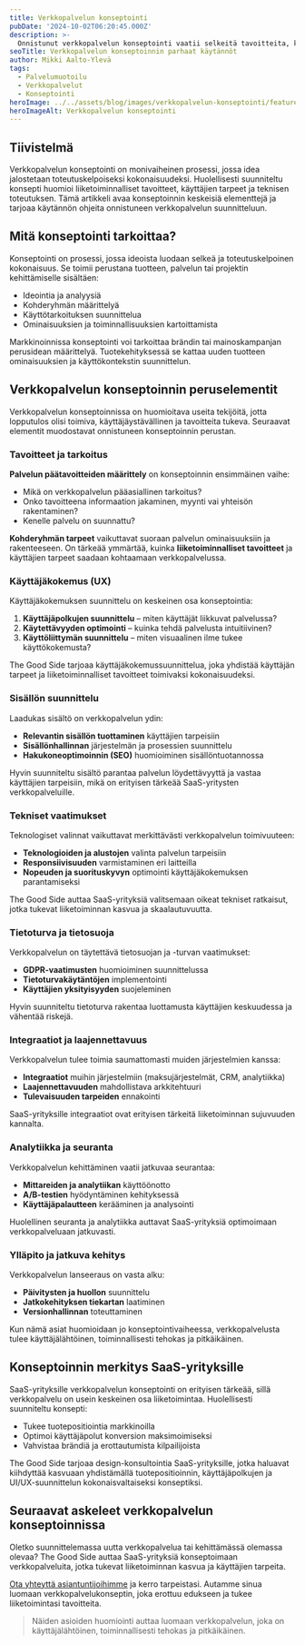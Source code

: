 ```yaml
---
title: Verkkopalvelun konseptointi
pubDate: '2024-10-02T06:20:45.000Z'
description: >-
  Onnistunut verkkopalvelun konseptointi vaatii selkeitä tavoitteita, käyttäjälähtöistä suunnittelua ja teknisesti toimivan toteutuksen. Konseptoinnin huolellinen toteutus varmistaa, että palvelu täyttää sekä liiketoiminnalliset tavoitteet että käyttäjien tarpeet.
seoTitle: Verkkopalvelun konseptoinnin parhaat käytännöt
author: Mikki Aalto-Ylevä
tags:
  - Palvelumuotoilu
  - Verkkopalvelut
  - Konseptointi
heroImage: ../../assets/blog/images/verkkopalvelun-konseptointi/featured.webp
heroImageAlt: Verkkopalvelun konseptointi
---
```


## Tiivistelmä

Verkkopalvelun konseptointi on monivaiheinen prosessi, jossa idea jalostetaan toteutuskelpoiseksi kokonaisuudeksi. Huolellisesti suunniteltu konsepti huomioi liiketoiminnalliset tavoitteet, käyttäjien tarpeet ja teknisen toteutuksen. Tämä artikkeli avaa konseptoinnin keskeisiä elementtejä ja tarjoaa käytännön ohjeita onnistuneen verkkopalvelun suunnitteluun.

## Mitä konseptointi tarkoittaa?

Konseptointi on prosessi, jossa ideoista luodaan selkeä ja toteutuskelpoinen kokonaisuus. Se toimii perustana tuotteen, palvelun tai projektin kehittämiselle sisältäen:

- Ideointia ja analyysiä
- Kohderyhmän määrittelyä
- Käyttötarkoituksen suunnittelua
- Ominaisuuksien ja toiminnallisuuksien kartoittamista

Markkinoinnissa konseptointi voi tarkoittaa brändin tai mainoskampanjan perusidean määrittelyä. Tuotekehityksessä se kattaa uuden tuotteen ominaisuuksien ja käyttökontekstin suunnittelun.

## Verkkopalvelun konseptoinnin peruselementit

Verkkopalvelun konseptoinnissa on huomioitava useita tekijöitä, jotta lopputulos olisi toimiva, käyttäjäystävällinen ja tavoitteita tukeva. Seuraavat elementit muodostavat onnistuneen konseptoinnin perustan.

### Tavoitteet ja tarkoitus

**Palvelun päätavoitteiden määrittely** on konseptoinnin ensimmäinen vaihe:

- Mikä on verkkopalvelun pääasiallinen tarkoitus?
- Onko tavoitteena informaation jakaminen, myynti vai yhteisön rakentaminen?
- Kenelle palvelu on suunnattu?

**Kohderyhmän tarpeet** vaikuttavat suoraan palvelun ominaisuuksiin ja rakenteeseen. On tärkeää ymmärtää, kuinka **liiketoiminnalliset tavoitteet** ja käyttäjien tarpeet saadaan kohtaamaan verkkopalvelussa.

### Käyttäjäkokemus (UX)

Käyttäjäkokemuksen suunnittelu on keskeinen osa konseptointia:

1. **Käyttäjäpolkujen suunnittelu** – miten käyttäjät liikkuvat palvelussa?
2. **Käytettävyyden optimointi** – kuinka tehdä palvelusta intuitiivinen?
3. **Käyttöliittymän suunnittelu** – miten visuaalinen ilme tukee käyttökokemusta?

The Good Side tarjoaa käyttäjäkokemussuunnittelua, joka yhdistää käyttäjän tarpeet ja liiketoiminnalliset tavoitteet toimivaksi kokonaisuudeksi.

### Sisällön suunnittelu

Laadukas sisältö on verkkopalvelun ydin:

- **Relevantin sisällön tuottaminen** käyttäjien tarpeisiin
- **Sisällönhallinnan** järjestelmän ja prosessien suunnittelu
- **Hakukoneoptimoinnin (SEO)** huomioiminen sisällöntuotannossa

Hyvin suunniteltu sisältö parantaa palvelun löydettävyyttä ja vastaa käyttäjien tarpeisiin, mikä on erityisen tärkeää SaaS-yritysten verkkopalveluille.

### Tekniset vaatimukset

Teknologiset valinnat vaikuttavat merkittävästi verkkopalvelun toimivuuteen:

- **Teknologioiden ja alustojen** valinta palvelun tarpeisiin
- **Responsiivisuuden** varmistaminen eri laitteilla
- **Nopeuden ja suorituskyvyn** optimointi käyttäjäkokemuksen parantamiseksi

The Good Side auttaa SaaS-yrityksiä valitsemaan oikeat tekniset ratkaisut, jotka tukevat liiketoiminnan kasvua ja skaalautuvuutta.

### Tietoturva ja tietosuoja

Verkkopalvelun on täytettävä tietosuojan ja -turvan vaatimukset:

- **GDPR-vaatimusten** huomioiminen suunnittelussa
- **Tietoturvakäytäntöjen** implementointi
- **Käyttäjien yksityisyyden** suojeleminen

Hyvin suunniteltu tietoturva rakentaa luottamusta käyttäjien keskuudessa ja vähentää riskejä.

### Integraatiot ja laajennettavuus

Verkkopalvelun tulee toimia saumattomasti muiden järjestelmien kanssa:

- **Integraatiot** muihin järjestelmiin (maksujärjestelmät, CRM, analytiikka)
- **Laajennettavuuden** mahdollistava arkkitehtuuri
- **Tulevaisuuden tarpeiden** ennakointi

SaaS-yrityksille integraatiot ovat erityisen tärkeitä liiketoiminnan sujuvuuden kannalta.

### Analytiikka ja seuranta

Verkkopalvelun kehittäminen vaatii jatkuvaa seurantaa:

- **Mittareiden ja analytiikan** käyttöönotto
- **A/B-testien** hyödyntäminen kehityksessä
- **Käyttäjäpalautteen** kerääminen ja analysointi

Huolellinen seuranta ja analytiikka auttavat SaaS-yrityksiä optimoimaan verkkopalveluaan jatkuvasti.

### Ylläpito ja jatkuva kehitys

Verkkopalvelun lanseeraus on vasta alku:

- **Päivitysten ja huollon** suunnittelu
- **Jatkokehityksen tiekartan** laatiminen
- **Versionhallinnan** toteuttaminen

Kun nämä asiat huomioidaan jo konseptointivaiheessa, verkkopalvelusta tulee käyttäjälähtöinen, toiminnallisesti tehokas ja pitkäikäinen.

## Konseptoinnin merkitys SaaS-yrityksille

SaaS-yrityksille verkkopalvelun konseptointi on erityisen tärkeää, sillä verkkopalvelu on usein keskeinen osa liiketoimintaa. Huolellisesti suunniteltu konsepti:

- Tukee tuotepositiointia markkinoilla
- Optimoi käyttäjäpolut konversion maksimoimiseksi
- Vahvistaa brändiä ja erottautumista kilpailijoista

The Good Side tarjoaa design-konsultointia SaaS-yrityksille, jotka haluavat kiihdyttää kasvuaan yhdistämällä tuotepositioinnin, käyttäjäpolkujen ja UI/UX-suunnittelun kokonaisvaltaiseksi konseptiksi.

## Seuraavat askeleet verkkopalvelun konseptoinnissa

Oletko suunnittelemassa uutta verkkopalvelua tai kehittämässä olemassa olevaa? The Good Side auttaa SaaS-yrityksiä konseptoimaan verkkopalveluita, jotka tukevat liiketoiminnan kasvua ja käyttäjien tarpeita.

[Ota yhteyttä asiantuntijoihimme](https://thegoodside.fi/contact) ja kerro tarpeistasi. Autamme sinua luomaan verkkopalvelukonseptin, joka erottuu edukseen ja tukee liiketoimintasi tavoitteita.

> Näiden asioiden huomiointi auttaa luomaan verkkopalvelun, joka on käyttäjälähtöinen, toiminnallisesti tehokas ja pitkäikäinen.